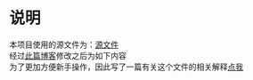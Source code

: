 # 说明
本项目使用的源文件为：[源文件](https://github.com/rathboma/hadoop-framework-examples/tree/master/java-mapreduce)  
经过[此篇博客](https://cat-nyan.github.io/2021/10/08/run-hadoop-old-project/#%E9%A1%B9%E7%9B%AE%E8%BF%90%E8%A1%8C)修改之后为如下内容  
为了更加方便新手操作，因此写了一篇有关这个文件的相关解释[点我](https://zhycarge.github.io/2021/10/15/hadoop%E7%BC%96%E7%A8%8B%E5%AE%9E%E6%88%9803/#more)  

